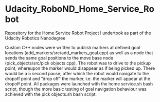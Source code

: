 # Udacity_RoboND_Home_Service_Robot
Repository for the Home Service Robot Project I undertook as part of the Udacity Robotics Nanodegree

Custom C++ nodes were written to publish markers at defined goal locations (add_markers/src/add_markers_goal.cpp) as well as
a node that sends the same goal positions to the move base node (pick_objects/src/pick objects.cpp). The robot was to drive to the pickup point, whereupon the marker would disappear as if being picked up. There would be a 5 second pause, after which the robot would navigate to the dropoff point and ”drop off” the marker, i.e. the marker will appear at the dropoff point. All packages were launched with the home service.sh bash script, though the more basic testing of goal navigation behaviour was achieved with the pick objects.sh bash script.
